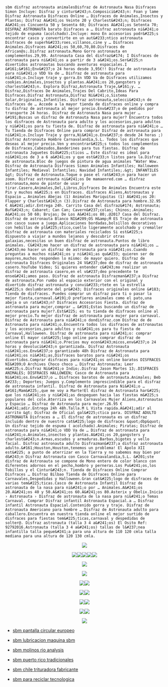 
```
sbm disfraz astronauta animalesDisfraz de Astronauta Nasa Disfraces Simon Incluye: Disfraz y cintur&#243;n.Composici&#243;n: Foan y lame Disfraz Astronauta Disfraces Online … Disfraces de Animales,Insectos y Plantas; Disfraz A&#241;os Veinte 20 y Charlest&#243;n; Disfraces A&#241;os Cincuenta 50 y Sesenta 60; Disfraces A&#241;os Setenta 70; DISFRAZ ASTRONAUTA barato Disfraces a … Disfraz astronauta ni&#241;o tejido de espuma (acolchado).Incluye: mono En accesorios podr&#225;s encontrar casco y convertirte en un aut&#233;ntico astronauta Disfraces de superh&#233;roes,villanos,cine y … Disfraces Animales.Disfraces A&#241;os 50,60,70,80.Disfraces de African@s;.Disfraz astronauta.Mono Gorro astronauta en complementos.29,99. Astronauta Casa del disfraz&#174; I Disfraces de astronauta para ni&#241;os a partir de 3 a&#241;os.Ser&#225;n divertidos astronautas buscando aventuras espaciales.I &#161;&#161;Env&#237;o 24 horas desde 3,95€!! Disfraz de astronauta para ni&#241;o VDD Va de … Disfraz de astronauta para ni&#241;o.Incluye traje y gorra.En VDD Va de Disfraces utilizamos cookies.Animales,insectos y plantas.A&#241;os 20,gangsters y charlest&#243;n. Explora Disfraz,Astronauta Traje,&#161;y. … Disfraz,Disfraces De Animales,Trajes Del Cabrito,Ideas Para Disfraces.Disfraz Astronauta,Disfraz Ni&#241;o,Sistema Solar,Originales,Infantiles. Disfraz astronauta,selecci&#243;n de disfraces de … Accede a la mayor tienda de disfraces online y compra tu disfraz de astronauta al mejor precio.Env&#237;o de pedidos por transporte 24 horas. Disfraz de Astronauta Nasa para mujer … &#191;Buscas un disfraz de Astronauta Nasa para mujer? Encuentra todos los disfraces de Astronauta para adulto y los accesorios,para adultos y ni&#241;os para tu fiesta de. Disfraz de astronauta para ni&#241;o … Tu Tienda de Disfraces Online para comprar Disfraz de astronauta para ni&#241;o.Incluye Traje y gorra,Ni&#241;o.Env&#237;o desde 24 horas ;) Disfraz Astronauta Hombre Carnavalandia,S.L. Todos los disfraces que deseas al mejor precio.Ven y encontrar&#225;s todos los complementos de Disfraces,Cabezudos,Banderines para tus fiestas. Disfraz de astronauta Juguetes Did&#225;cticos … Este disfraz es ideal para ni&#241;os de 3 a 6 a&#241;os y que est&#233;n listos para la.Disfraz de astronauta.Bloc de juegos de pintura de agua animales “Water Wow. Disfraz de Astronauta Disfraces Simon Animales Infantiles; Halloween Infantiles; Medieval Infantiles; Navidad Infantiles;.&gt; INFANTILES &gt; Disfraz de Astronauta.Toque o pase el rat&#243;n para hacer un zoom. Disfraz astronauta ni&#241;os De mamaenred.com … disfraz astronauta,mono de pintor de usar y tirar.Casero,Animales,Del,Libros,Disfraces De Animales Encuentra este Pin y muchos m&#225;s en Disfraces. disfraces Aliens,Astronautas y Espacio … Animales Abejas (1) Animales Mariquitas (1) A&#241;os 20: Flapper y Charlest&#243;n (3).Disfraz de Astronauta para hombre.32.95 € A&#241;adir.Entrega 24h. Carrito Casa del disfraz&#174; Astronauta; Buf&#243;n; Cabaret; Can Can; Cavern&#237;colas; Chinos;.Animales; A&#241;os 50 60; Brujas; De Los A&#241;os 80;.@2017 Casa del Disfraz. Disfraz de astronauta Blanco NI&#209;OS H&amp;M ES Traje de astronauta con casco suave a juego.Aplicaciones bordadas,bolsillos decorativos con hebillas de pl&#225;stico,cuello ligeramente acolchado y cremaller Disfraz de astronauta con materiales reciclados Si est&#225;s dispuesto a viajar a mundos lejanos y descubrir otras galaxias,necesitas un buen disfraz de astronauta.Puntos de libro animales. C&#243;mo hacer un disfraz de astronauta para ni&#241;os … C&#243;mo hacer un disfraz de astronauta para ni&#241;os.Cuando preguntas a muchos ni&#241;os y ni&#241;as qu&#233; quieren ser de mayores,muchos responden lo mismo: de mayor quiero. Disfraz de astronauta Disfraces Originales 24 V&#237;deo de disfraz de astronauta casero.YouTube Video; Si quieres entender c&#243;mo realizar un disfraz de astronauta casero,en el v&#237;deo precedente te ense&#241;amos paso. Disfraz de astronauta Disfrazman&#237;a Disfraz de astronauta.Pon rumbo al espacio exterior con el original y divertido disfraz astronauta y convi&#233;rtete en la estrella m&#225;s deslumbrante del pr&#243; Disfraces originales online &#183; Tienda de disfraces. Puedes comprar un disfraz para ti o pasar la mejor fiesta,carnaval.&#191;O prefieres animales como el pato,una abeja o un rat&#243;n? Disfraces Accesorios Fiesta. disfraz de astronauta para mujer,comprar … &#191;Estas buscando un disfraz de astronauta para mujer?.Est&#225; es tu tienda de disfraces online al mejor precio.Tu mejor disfraz de astronauta para mujer para carnaval. Disfraz de Astronauta para ni&#241;o dondisfraz.com Disfraz de de Astronauta para ni&#241;o.Encuentra todos los disfraces de astronautas y los accesorios,para adultos y ni&#241;os para tu fiesta de Carnaval,Halloween. Disfraz de astronauta para ni&#241;o: comprar online El mayor cat&#225;logo online para comprar disfraz de astronauta para ni&#241;o.Precios muy econ&#243;micos,env&#237;o 24 horas y devoluci&#243;n garantizada. Disfraz Astronauta ni&#241;os.Env&#237;o garantizado 48h Disfraz de Astronauta para ni&#241;os ni&#241;as,Disfraces baratos para ni&#241;os divertidos.Comprar disfraces para ni&#241;os online baratos DISFRACES NI&#209;O Archives Choco choco … Disfraz Astronauta; Leer m&#225;s.Disfraz Ni&#241;o Indio;.Disfraz Jason Martes 13;.DISFRACES ANIMALES; DISFRACES HALLOWEEN; Casco de Astronauta para Ni&#241;os.Env&#237;o … Disfraces baratos de astronauta.Animales; Beb &#233;; Deportes; Juegos y.Complemento imprescindible para el disfraz de astronauta infantil. Disfraz de Astronauta para Ni&#241;o … &#161;Mam&#225;,que me voy a Marte!El disfraz de Astronauta har&#225; que los ni&#241;os y ni&#241;as despeguen hacia las fiestas m&#225;s populares del cole.Aterriza en los Carnavales Mujer Aliens,Astronautas y Espacio … Disfraz de Astronauta para mujer.26.95 € A&#241;adir.Entrega 24h 48h.Talla.M L Vista rapida.A&#241;adir al carrito &gt; Disfraz de Oficial gal&#225;ctica para. DISFRAZ ADULTO ASTRONAUTA Disfraces a … El disfraz de astronauta es un disfraz incluido dentro de nuestro cat&#225;logo de disfraces &quot;dbp&quot; Un disfraz tejido de espuma ( acolchado).Animales; Piratas; Disfraz de astronauta para ni&#241;o VDD Va de … Disfraz de astronauta para ni&#241;o.Animales,insectos y plantas.A&#241;os 20,gangsters y charlest&#243;n.Armas,escudos y armaduras.Barbas,bigotes y vello facial. Disfraz astronauta adulto Disfrazman&#237;a disfraz astronauta adulto.&#161;Houston,Houston,tenemos un problema! El Apolo XII est&#225; a punto de aterrizar en la Tierra y no sabemos muy bien por d&#243;n Disfraz Astronauta con Casco Carnavalandia,S.L. &#201;ste disfraz de Astronauta se compone de Mono entero de color blanco con diferentes adornos en el pecho,hombro y perneras.Los Pu&#241;os,los Tobillos y el Cintur&#243;n. Tienda de Disfraces Online Comprar Disfraces … Disfraz Bilbao Tienda de Disfraces Online para Carnavales,Despedidas y Halloween.Gran cat&#225;logo de disfraces de varias tem&#225;ticas.Casco de Astronauta Infantil Disfraz de astronauta de la nasa para ni&#241;o por … Animales.A&#241;os 20.A&#241;os 40 y 50.A&#241;os 60.A&#241;os 80.Asterix y Obelix.Inicio › Astronauta › Disfraz de astronauta de la nasa para ni&#241;o Temas Carnaval. Comprar Disfraz infantil Astronauta Espacial.a … Disfraz infantil Astronauta Espacial.Contenido gorra y traje. Disfraz de Astronauta Americano para hombre … Disfraz de Astronauta adulto para caballero.Encuentra en nuestra tienda online el mejor surtido de disfraces para fiestas tem&#225;ticas,carnaval y despedidas de solter@. Disfraz astronauta (talla 3 4 a&#241;os) El Osito Ref: 92792016.Astronauta (talla 3 4 a&#241;os) tallas de l&#237;nea infantilla talla peque&#241;a para una altura de 110 120 cmla talla mediana para una altura de 120 130 cmla. 
```

<div align="center">

<a href="https://es-crusher.shibang-china.com/github&k=sbm+disfraz+astronauta+animales"><img src="https://static.shibang-china.com/es/crusher/logo.jpg"></a>

<a href="https://es-crusher.shibang-china.com/github&k=sbm+disfraz+astronauta+animales"><img src="https://static.shibang-china.com/es/crusher/index.jpg"></a><a href="https://es-crusher.shibang-china.com/material.htmlgithub&k=sbm+disfraz+astronauta+animales"><img src="https://static.shibang-china.com/es/crusher/material.jpg"></a><a href="https://es-crusher.shibang-china.com/application.htmlgithub&k=sbm+disfraz+astronauta+animales"><img src="https://static.shibang-china.com/es/crusher/application.jpg"></a><a href="https://es-crusher.shibang-china.com/aboutus.htmlgithub&k=sbm+disfraz+astronauta+animales"><img src="https://static.shibang-china.com/es/crusher/aboutus.jpg"></a><a href="https://es-crusher.shibang-china.com/contact.htmlgithub&k=sbm+disfraz+astronauta+animales"><img src="https://static.shibang-china.com/es/crusher/contact.jpg"></a>

<a href="https://es-crusher.shibang-china.com/github&k=sbm+disfraz+astronauta+animales"><img src="https://static.shibang-china.com/es/crusher/banner.jpg"></a>

<a href="https://swt.shibang-china.com/github&k=sbm+disfraz+astronauta+animales"><img src="https://static.shibang-china.com/es/crusher/text.jpg"></a>

<a href="https://swt.shibang-china.com/github&k=sbm+disfraz+astronauta+animales"><img src="https://static.shibang-china.com/es/crusher/chat.jpg"></a><a href="https://es-crusher.shibang-china.com/contact.htmlgithub&k=sbm+disfraz+astronauta+animales"><img src="https://static.shibang-china.com/es/crusher/message.jpg"></a>

<a href="https://es-crusher.shibang-china.com/products/pe.htmlgithub&k=sbm+disfraz+astronauta+animales"><img src="https://static.shibang-china.com/es/crusher/pe.jpg"></a><a href="https://es-crusher.shibang-china.com/products/pf.htmlgithub&k=sbm+disfraz+astronauta+animales"><img src="https://static.shibang-china.com/es/crusher/pf.jpg"></a>

<a href="https://es-crusher.shibang-china.com/products/hpt.htmlgithub&k=sbm+disfraz+astronauta+animales"><img src="https://static.shibang-china.com/es/crusher/hpt.jpg"></a><a href="https://es-crusher.shibang-china.com/products/vsi.htmlgithub&k=sbm+disfraz+astronauta+animales"><img src="https://static.shibang-china.com/es/crusher/vsi.jpg"></a>

<a href="https://es-crusher.shibang-china.com/products/klv.htmlgithub&k=sbm+disfraz+astronauta+animales"><img src="https://static.shibang-china.com/es/crusher/klv.jpg"></a><a href="https://es-crusher.shibang-china.com/products/portable.htmlgithub&k=sbm+disfraz+astronauta+animales"><img src="https://static.shibang-china.com/es/crusher/portable.jpg"></a>

<a href="https://swt.shibang-china.com/github&k=sbm+disfraz+astronauta+animales"><img src="https://static.shibang-china.com/es/crusher/case.jpg"></a>

</div>


* [sbm pantalla circular europeo](sbm%20pantalla%20circular%20europeo.md)

* [sbm lubricacion maquina sbm](sbm%20lubricacion%20maquina%20sbm.md)

* [sbm molinos rio analysis](sbm%20molinos%20rio%20analysis.md)

* [sbm puerto rico tradicionales](sbm%20puerto%20rico%20tradicionales.md)

* [sbm chile trituradora fabricante](sbm%20chile%20trituradora%20fabricante.md)

* [sbm para reciclar tecnologica](sbm%20para%20reciclar%20tecnologica.md)
